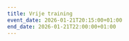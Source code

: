 ```yaml
---
title: Vrije training
event_date: 2026-01-21T20:15:00+01:00
end_date: 2026-01-21T22:00:00+01:00
---
```

